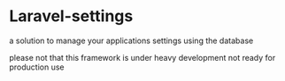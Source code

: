 # Laravel-settings

a solution to manage your applications settings using the database

please not that this framework is under heavy development not ready for production use